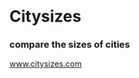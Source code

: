 # Citysizes
### compare the sizes of cities

www.citysizes.com

[www.citysizes.com]: <https://www.citysizes.com>